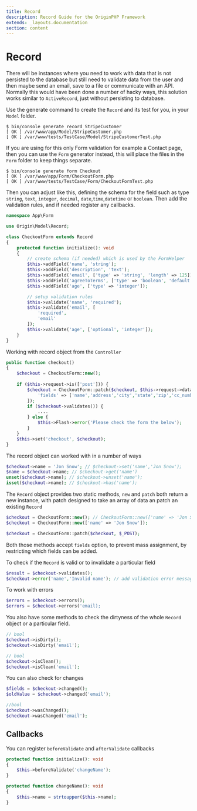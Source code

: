```yaml
---
title: Record
description: Record Guide for the OriginPHP Framework
extends: _layouts.documentation
section: content
---
```

# Record

There will be instances where you need to work with data that is not persisted to the database but still need to validate data from the user and then maybe send an email, save to a file or communicate with an API. Normally this would have been done a number of hacky ways, this solution works similar to `ActiveRecord`, just without persisting to database.

Use the generate command to create the `Record` and its test for you, in your `Model` folder. 

```linux
$ bin/console generate record StripeCustomer
[ OK ] /var/www/app/Model/StripeCustomer.php
[ OK ] /var/www/tests/TestCase/Model/StripeCustomerTest.php
```

If you are using for this only Form validation for example a Contact page, then you can use the `Form` generator instead, this will place the files in the `Form` folder to keep things separate.

```linux
$ bin/console generate form Checkout
[ OK ] /var/www/app/Form/CheckoutForm.php
[ OK ] /var/www/tests/TestCase/Form/CheckoutFormTest.php
```

Then you can adjust like this, defining the schema for the field such as type `string`, `text`, `integer`, `decimal`, `date`,`time`,`datetime` or `boolean`. Then add the validation rules, and if needed register any callbacks.

```php
namespace App\Form

use Origin\Model\Record;

class CheckoutForm extends Record
{
    protected function initialize(): void
    {
        // create schema (if needed) which is used by the FormHelper
        $this->addField('name', 'string');
        $this->addField('description', 'text');
        $this->addField('email', ['type' => 'string', 'length' => 125]);
        $this->addField('agreeToTerms', ['type' => 'boolean', 'default' => true]);
        $this->addField('age', ['type' => 'integer']);

        // setup validation rules
        $this->validate('name', 'required');
        $this->validate('email', [
            'required',
            'email'
        ]);
        $this->validate('age', ['optional', 'integer']);
    }
}
```

Working with record object from the `Controller`

```php
public function checkout()
{
    $checkout = CheckoutForm::new();
    
    if ($this->request->is(['post'])) {
        $checkout = CheckoutForm::patch($checkout, $this->request->data(), [
            'fields' => ['name','address','city','state','zip','cc_number','cc_expiry']
        ]);
        if ($checkout->validates()) {
            ....
        } else {
            $this->Flash->error('Please check the form the below');
        }
    }
    $this->set('checkout', $checkout);
}

```

The record object can worked with in a number of ways

```php
$checkout->name = 'Jon Snow'; // $checkout->set('name','Jon Snow');
$name = $checkout->name; // $checkout->get('name')
unset($checkout->name); // $checkout->unset('name');
isset($checkout->name); // $checkout->has('name');
```

The `Record` object provides two static methods, `new` and `patch` both return a new instance, with patch designed to take an array of data an patch an existing `Record`

```php
$checkout = CheckoutForm::new(); // CheckoutForm::new(['name' => 'Jon Snow']);
$checkout = CheckoutForm::new(['name' => 'Jon Snow']);

$checkout = CheckoutForm::patch($checkout, $_POST);
```

Both those methods accept `fields` option, to prevent mass assignment, by restricting which fields
can be added.

To check if the `Record` is valid or to invalidate a particular field

```php
$result = $checkout->validates();
$checkout->error('name','Invalid name'); // add validation error messages manually
```

To work with errors

```php
$errors = $checkout->errors();
$errors = $checkout->errors('email);
```

You also have some methods to check the dirtyness of the whole `Record` object or a particular field.

```php
// bool
$checkout->isDirty();
$checkout->isDirty('email');

// bool
$checkout->isClean();
$checkout->isClean('email');
```

You can also check for changes

```php
$fields = $checkout->changed();
$oldValue = $checkout->changed('email');

//bool
$checkout->wasChanged();
$checkout->wasChanged('email');
```

## Callbacks

You can register `beforeValidate` and `afterValidate` callbacks

```php
protected function initialize(): void
{
    $this->beforeValidate('changeName');
}

protected function changeName(): void
{
    $this->name = strtoupper($this->name);
}
```